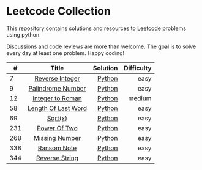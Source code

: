 # Leetcode Collection

This repository contains solutions and resources to [Leetcode](https://www.leetcode.com "Leetcode.com") problems using python. 

Discussions and code reviews are more than welcome. The goal is to solve every day at least one problem. Happy coding!

| #        | Title           | Solution  | Difficulty | 
| ------------- |:-------------:| -----:|-----:|
| 7     | [Reverse Integer](https://leetcode.com/problems/reverse-integer/ "Leetcode.com")  | [Python](https://github.com/fRedelaar/leetcode/blob/main/python/7-reverse-Integer.py)   | easy        |
| 9     | [Palindrome Number](https://leetcode.com/problems/palindrome-number/ "Leetcode.com")  | [Python](https://github.com/fRedelaar/leetcode/blob/main/python/9-PalindromeNumber.py)   | easy        |
| 12     | [Integer to Roman](https://leetcode.com/problems/integer-to-roman/ "Leetcode.com")  | [Python](https://github.com/fRedelaar/leetcode/blob/main/python/12-integer-to-roman.py)   | medium        |
| 58     | [Length Of Last Word](https://leetcode.com/problems/length-of-last-word/submissions/ "Leetcode.com")  | [Python](https://github.com/fRedelaar/leetcode/blob/main/python/58-length-of-last-word.py)   | easy        |
| 69     | [Sqrt(x)](https://leetcode.com/problems/sqrtx/ "Leetcode.com")  | [Python](https://github.com/fRedelaar/leetcode/blob/main/python/69-sqrt(x).py)  | easy        |
|  231    | [Power Of Two](https://leetcode.com/problems/power-of-two/ "Leetcode.com")  | [Python](https://github.com/fRedelaar/leetcode/blob/main/python/231-power-of-two.py)  | easy        |
|  268    | [Missing Number](https://leetcode.com/problems/missing-number/ "Leetcode.com")  | [Python](https://github.com/fRedelaar/leetcode/blob/main/python/268-missing-number.py)  | easy        |
| 338    | [Ransom Note](https://leetcode.com/problem/ransom-note/ "Leetcode.com")  | [Python](https://github.com/fRedelaar/leetcode/blob/main/python/338-ransomnote.py)  | easy        |
|  344    | [Reverse String](https://leetcode.com/problems//reverse-string/ "Leetcode.com")  | [Python](https://github.com/fRedelaar/leetcode/blob/main/python/344-reverseString.py)  | easy        |

